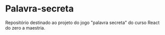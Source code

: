 # Palavra-secreta
Repositório destinado ao projeto do jogo "palavra secreta" do curso React do zero a maestria.
